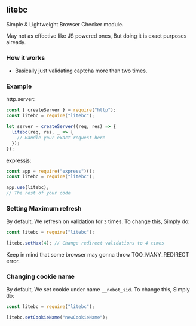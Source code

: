 ## litebc
Simple & Lightweight Browser Checker module.

May not as effective like JS powered ones, But doing it is exact purposes already.

### How it works
- Basically just validating captcha more than two times.

### Example
http.server:

```js
const { createServer } = require("http");
const litebc = require("litebc");

let server = createServer((req, res) => {
  litebc(req, res, _ => {
    // Handle your exact request here
  });
});
```

expressjs:

```js
const app = require("express")();
const litebc = require("litebc");

app.use(litebc);
// The rest of your code
```

### Setting Maximum refresh
By default, We refresh on validation for `3` times. To change this, Simply do:

```js
const litebc = require("litebc");

litebc.setMax(4); // Change redirect validations to 4 times
```

Keep in mind that some browser may gonna throw TOO_MANY_REDIRECT error.

### Changing cookie name
By default, We set cookie under name `__nobot_sid`. To change this, Simply do:

```js
const litebc = require("litebc");

litebc.setCookieName("newCookieName");
```
